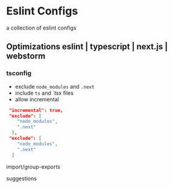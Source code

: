# Eslint Configs

a collection of eslint configs

## Optimizations eslint | typescript | next.js | webstorm

### tsconfig

- exclude `node_modules` and `.next`
- include `ts` and `tsx files
- allow incremental

```json
 "incremental": true,
 "exclude": [
    "node_modules",
    ".next"
  ],
 "exclude": [
    "node_modules",
    ".next"
  ]
```

import/group-exports

suggestions
